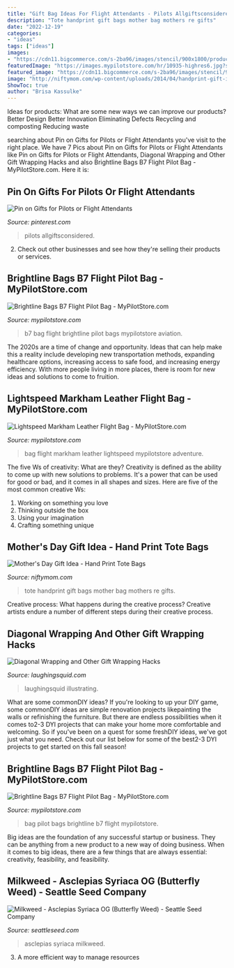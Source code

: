 ```yaml
---
title: "Gift Bag Ideas For Flight Attendants - Pilots Allgiftsconsidered"
description: "Tote handprint gift bags mother bag mothers re gifts"
date: "2022-12-19"
categories:
- "ideas"
tags: ["ideas"]
images:
- "https://cdn11.bigcommerce.com/s-2ba96/images/stencil/900x1800/products/407/746/asclepias_syriaca__88362.1429732086.jpg?c=2"
featuredImage: "https://images.mypilotstore.com/hr/10935-highres6.jpg?scale.width=75"
featured_image: "https://cdn11.bigcommerce.com/s-2ba96/images/stencil/900x1800/products/407/746/asclepias_syriaca__88362.1429732086.jpg?c=2"
image: "http://niftymom.com/wp-content/uploads/2014/04/handprint-gift-ideas-tote-bags2.jpg"
ShowToc: true
author: "Brisa Kassulke"
---
```



Ideas for products: What are some new ways we can improve our products?
Better Design
Better Innovation
Eliminating Defects
Recycling and composting
Reducing waste

	

		
searching about Pin on Gifts for Pilots or Flight Attendants you've visit to the right place. We have 7 Pics about Pin on Gifts for Pilots or Flight Attendants like Pin on Gifts for Pilots or Flight Attendants, Diagonal Wrapping and Other Gift Wrapping Hacks and also Brightline Bags B7 Flight Pilot Bag - MyPilotStore.com. Here it is:
		
    
## Pin On Gifts For Pilots Or Flight Attendants

<img loading=lazy src="https://i.pinimg.com/originals/f5/bc/42/f5bc427d1377227ab02e13bcf42982ab.jpg" onerror="this.onerror=null;this.src='https://tse4.mm.bing.net/th?id=OIP.txZMHyRhPsgluNtiudKLjQHaHa&amp;pid=15.1';" alt="Pin on Gifts for Pilots or Flight Attendants">

_Source: pinterest.com_

>pilots allgiftsconsidered. 

	

2. Check out other businesses and see how they're selling their products or services.

    
## Brightline Bags B7 Flight Pilot Bag - MyPilotStore.com

<img loading=lazy src="http://images.mypilotstore.com/hr/9928-highres2.jpg?scale.width=75" onerror="this.onerror=null;this.src='https://tse2.mm.bing.net/th?id=OIP.yTt8vnFHmTEeAkw6dSsZHQHaFj&amp;pid=15.1';" alt="Brightline Bags B7 Flight Pilot Bag - MyPilotStore.com">

_Source: mypilotstore.com_

>b7 bag flight brightline pilot bags mypilotstore aviation. 

	

The 2020s are a time of change and opportunity. Ideas that can help make this a reality include developing new transportation methods, expanding healthcare options, increasing access to safe food, and increasing energy efficiency. With more people living in more places, there is room for new ideas and solutions to come to fruition.

    
## Lightspeed Markham Leather Flight Bag - MyPilotStore.com

<img loading=lazy src="https://images.mypilotstore.com/hr/10935-highres6.jpg?scale.width=75" onerror="this.onerror=null;this.src='https://tse1.mm.bing.net/th?id=OIP.UYohYs6j1p_ak92ItG8dHQHaF4&amp;pid=15.1';" alt="Lightspeed Markham Leather Flight Bag - MyPilotStore.com">

_Source: mypilotstore.com_

>bag flight markham leather lightspeed mypilotstore adventure. 

	

The five Ws of creativity: What are they?
Creativity is defined as the ability to come up with new solutions to problems. It's a power that can be used for good or bad, and it comes in all shapes and sizes. Here are five of the most common creative Ws: 
1. Working on something you love 
2. Thinking outside the box 
3. Using your imagination 
4. Crafting something unique 

    
## Mother&#039;s Day Gift Idea - Hand Print Tote Bags

<img loading=lazy src="http://niftymom.com/wp-content/uploads/2014/04/handprint-gift-ideas-tote-bags2.jpg" onerror="this.onerror=null;this.src='https://tse3.mm.bing.net/th?id=OIP._3c7Qm4YLgQWB8HsiIF3fAHaJo&amp;pid=15.1';" alt="Mother&#039;s Day Gift Idea - Hand Print Tote Bags">

_Source: niftymom.com_

>tote handprint gift bags mother bag mothers re gifts. 

	

Creative process: What happens during the creative process?
Creative artists endure a number of different steps during their creative process.

    
## Diagonal Wrapping And Other Gift Wrapping Hacks

<img loading=lazy src="https://laughingsquid.com/wp-content/uploads/2019/12/Diagonal-Gift-Wrap.png" onerror="this.onerror=null;this.src='https://tse2.mm.bing.net/th?id=OIP.CGFFXRDo5e4rP5wTQmmJFAHaHX&amp;pid=15.1';" alt="Diagonal Wrapping and Other Gift Wrapping Hacks">

_Source: laughingsquid.com_

>laughingsquid illustrating. 

	

What are some commonDIY ideas?
If you're looking to up your DIY game, some commonDIY ideas are simple renovation projects likepainting the walls or refinishing the furniture. But there are endless possibilities when it comes to2-3 DYI projects that can make your home more comfortable and welcoming. So if you've been on a quest for some freshDIY ideas, we've got just what you need. Check out our list below for some of the best2-3 DYI projects to get started on this fall season!

    
## Brightline Bags B7 Flight Pilot Bag - MyPilotStore.com

<img loading=lazy src="http://images.mypilotstore.com/hr/9928-highres3.jpg?scale.width=75" onerror="this.onerror=null;this.src='https://tse3.mm.bing.net/th?id=OIP.ol19ZJjclej6cR0f19GmRwHaHa&amp;pid=15.1';" alt="Brightline Bags B7 Flight Pilot Bag - MyPilotStore.com">

_Source: mypilotstore.com_

>bag pilot bags brightline b7 flight mypilotstore. 

	

Big ideas are the foundation of any successful startup or business. They can be anything from a new product to a new way of doing business. When it comes to big ideas, there are a few things that are always essential: creativity, feasibility, and feasibility.

    
## Milkweed - Asclepias Syriaca OG (Butterfly Weed) - Seattle Seed Company

<img loading=lazy src="https://cdn11.bigcommerce.com/s-2ba96/images/stencil/900x1800/products/407/746/asclepias_syriaca__88362.1429732086.jpg?c=2" onerror="this.onerror=null;this.src='https://tse4.mm.bing.net/th?id=OIP.fgeqaisg6wk-e4CL0tCXVAHaFj&amp;pid=15.1';" alt="Milkweed - Asclepias Syriaca OG (Butterfly Weed) - Seattle Seed Company">

_Source: seattleseed.com_

>asclepias syriaca milkweed. 

	

3. A more efficient way to manage resources

